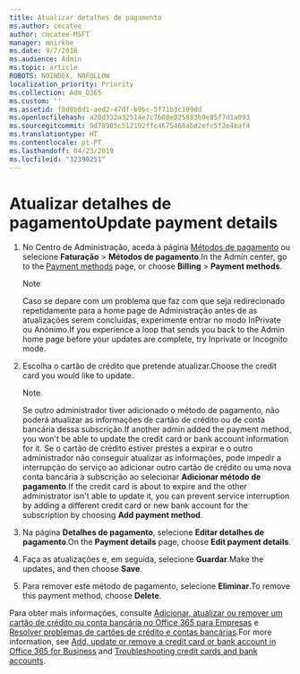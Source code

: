 ```yaml
---
title: Atualizar detalhes de pagamento
ms.author: cmcatee
author: cmcatee-MSFT
manager: mnirkhe
ms.date: 9/7/2018
ms.audience: Admin
ms.topic: article
ROBOTS: NOINDEX, NOFOLLOW
localization_priority: Priority
ms.collection: Adm_O365
ms.custom: ''
ms.assetid: f8d8b8d1-aed2-47df-b9bc-5f71b3c109dd
ms.openlocfilehash: a20d332a32514e7c7608e825883b9e85f7d1a093
ms.sourcegitcommit: 9d78905c512192ffc4675468abd2efc5f2e4baf4
ms.translationtype: HT
ms.contentlocale: pt-PT
ms.lasthandoff: 04/23/2019
ms.locfileid: "32390251"
---
```

# <a name="update-payment-details"></a><span data-ttu-id="55e5f-102">Atualizar detalhes de pagamento</span><span class="sxs-lookup"><span data-stu-id="55e5f-102">Update payment details</span></span>

1. <span data-ttu-id="55e5f-103">No Centro de Administração, aceda à página [Métodos de pagamento](https://go.microsoft.com/fwlink/p/?linkid=2018806) ou selecione **Faturação** \> **Métodos de pagamento**.</span><span class="sxs-lookup"><span data-stu-id="55e5f-103">In the Admin center, go to the [Payment methods](https://go.microsoft.com/fwlink/p/?linkid=2018806) page, or choose **Billing** \> **Payment methods**.</span></span>
    
    > [!NOTE]
    > <span data-ttu-id="55e5f-104">Caso se depare com um problema que faz com que seja redirecionado repetidamente para a home page de Administração antes de as atualizações serem concluídas, experimente entrar no modo InPrivate ou Anónimo.</span><span class="sxs-lookup"><span data-stu-id="55e5f-104">If you experience a loop that sends you back to the Admin home page before your updates are complete, try Inprivate or Incognito mode.</span></span> 
  
2. <span data-ttu-id="55e5f-105">Escolha o cartão de crédito que pretende atualizar.</span><span class="sxs-lookup"><span data-stu-id="55e5f-105">Choose the credit card you would like to update.</span></span>
    
    > [!NOTE]
    > <span data-ttu-id="55e5f-106">Se outro administrador tiver adicionado o método de pagamento, não poderá atualizar as informações de cartão de crédito ou de conta bancária dessa subscrição.</span><span class="sxs-lookup"><span data-stu-id="55e5f-106">If another admin added the payment method, you won't be able to update the credit card or bank account information for it.</span></span> <span data-ttu-id="55e5f-107">Se o cartão de crédito estiver prestes a expirar e o outro administrador não conseguir atualizar as informações, pode impedir a interrupção do serviço ao adicionar outro cartão de crédito ou uma nova conta bancária à subscrição ao selecionar **Adicionar método de pagamento**.</span><span class="sxs-lookup"><span data-stu-id="55e5f-107">If the credit card is about to expire and the other administrator isn't able to update it, you can prevent service interruption by adding a different credit card or new bank account for the subscription by choosing **Add payment method**.</span></span> 
  
3. <span data-ttu-id="55e5f-108">Na página **Detalhes de pagamento**, selecione **Editar detalhes de pagamento**.</span><span class="sxs-lookup"><span data-stu-id="55e5f-108">On the **Payment details** page, choose **Edit payment details**.</span></span>
    
4. <span data-ttu-id="55e5f-109">Faça as atualizações e, em seguida, selecione **Guardar**.</span><span class="sxs-lookup"><span data-stu-id="55e5f-109">Make the updates, and then choose **Save**.</span></span>
    
5. <span data-ttu-id="55e5f-110">Para remover este método de pagamento, selecione **Eliminar**.</span><span class="sxs-lookup"><span data-stu-id="55e5f-110">To remove this payment method, choose **Delete**.</span></span>
    
<span data-ttu-id="55e5f-111">Para obter mais informações, consulte [Adicionar, atualizar ou remover um cartão de crédito ou conta bancária no Office 365 para Empresas](https://support.office.com/article/30ba9c83-50d8-4020-90ed-830a5b8c8724) e [Resolver problemas de cartões de crédito e contas bancárias](https://support.office.com/article/30ba9c83-50d8-4020-90ed-830a5b8c8724).</span><span class="sxs-lookup"><span data-stu-id="55e5f-111">For more information, see [Add, update or remove a credit card or bank account in Office 365 for Business](https://support.office.com/article/30ba9c83-50d8-4020-90ed-830a5b8c8724) and [Troubleshooting credit cards and bank accounts](https://support.office.com/article/30ba9c83-50d8-4020-90ed-830a5b8c8724).</span></span>
  

